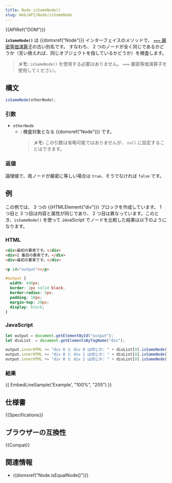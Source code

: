 ```yaml
---
title: Node.isSameNode()
slug: Web/API/Node/isSameNode
---
```

{{APIRef("DOM")}}

**`isSameNode()`** は {{domxref("Node")}} インターフェイスのメソッドで、 [`===` 厳密等価演算子](/ja/docs/Web/JavaScript/Reference/Operators/Strict_equality)の古い別名です。
すなわち、 2 つのノードが全く同じであるかどうか（言い換えれば、同じオブジェクトを指しているかどうか）を検査します。

> **メモ:** `isSameNode()` を使用する必要はありません。 `===` 厳密等価演算子を使用してください。

## 構文

```js
isSameNode(otherNode);
```

### 引数

- `otherNode`
  - : 検査対象となる {{domxref("Node")}} です。
    > **メモ:** この引数は省略可能ではありませんが、 `null` に設定することはできます。

### 返値

論理値で、両ノードが厳密に等しい場合は `true`、そうでなければ `false` です。

## 例

この例では、 3 つの {{HTMLElement("div")}} ブロックを作成しています。 1 つ目と 3 つ目は内容と属性が同じであり、 2 つ目は異なっています。このとき、`isSameNode()` を使って JavaScript でノードを比較した結果は以下のようになります。

### HTML

```html
<div>最初の要素です。</div>
<div>2 番目の要素です。</div>
<div>最初の要素です。</div>

<p id="output"></p>
```

```css hidden
#output {
  width: 440px;
  border: 2px solid black;
  border-radius: 5px;
  padding: 10px;
  margin-top: 20px;
  display: block;
}
```

### JavaScript

```js
let output = document.getElementById("output");
let divList  = document.getElementsByTagName("div");

output.innerHTML += "div 0 と div 0 は同じか: " + divList[0].isSameNode(divList[0]) + "<br/>";
output.innerHTML += "div 0 と div 1 は同じか: " + divList[0].isSameNode(divList[1]) + "<br/>";
output.innerHTML += "div 0 と div 2 は同じか: " + divList[0].isSameNode(divList[2]) + "<br/>";
```

### 結果

{{ EmbedLiveSample('Example', "100%", "205") }}

## 仕様書

{{Specifications}}

## ブラウザーの互換性

{{Compat}}

## 関連情報

- {{domxref("Node.isEqualNode()")}}
